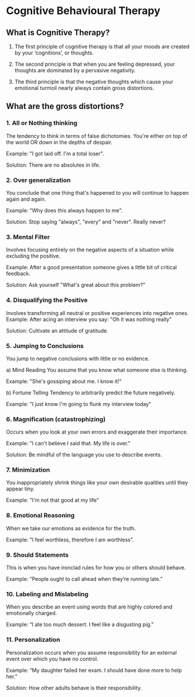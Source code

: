 # Cognitive Behavioural Therapy
## What is Cognitive Therapy?
1. The first principle of cognitive therapy is that all your moods are created by your ‘cognitions’, or thoughts.

2. The second principle is that when you are feeling depressed, your thoughts are dominated by a pervasive negativity.

3. The third principle is that the negative thoughts which cause your emotional turmoil nearly always contain gross distortions.

## What are the gross distortions?
### 1. All or Nothing thinking
The tendency to think in terms of false dichotomies.
You're either on top of the world OR down in the depths of despair.

Example: "I got laid off. I'm a total loser".

Solution: There are no absolutes in life.

### 2. Over generalization
You conclude that one thing that's happened to you will continue to happen again and again.

Example: "Why does this always happen to me".

Solution: Stop saying "always", "every" and "never". Really never?

### 3. Mental Filter
Involves focusing entirely on the negative aspects of a situation while excluding the positive.

Example: After a good presentation someone gives a little bit of critical feedback.

Solution: Ask yourself "What's great about this problem?"

### 4. Disqualifying the Positive
Involves transforming all neutral or positive experiences into negative ones.
Example: After acing an interview you say: "Oh it was nothing really"

Solution: Cultivate an attitude of gratitude.

### 5. Jumping to Conclusions
You jump to negative conclusions with little or no evidence.

a) Mind Reading
You assume that you know what someone else is thinking.

Example: "She's gossiping about me. I know it!"

b) Fortune Telling
Tendency to arbitrarily predict the future negatively.

Example: "I just know I'm going to flunk my interview today"

### 6. Magnification (catastrophizing)
Occurs when you look at your own errors and exaggerate their importance.

Example: "I can't believe I said that. My life is over."

Solution: Be mindful of the language you use to describe events.

### 7. Minimization
You inappropriately shrink things like your own desirable qualities until they appear tiny.

Example: "I'm not that good at my life"

### 8. Emotional Reasoning
When we take our emotions as evidence for the truth.

Example: "I feel worthless, therefore I am worthless".

### 9. Should Statements
This is when you have ironclad rules for how you or others should behave.

Example: “People ought to call ahead when they’re running late.”

### 10. Labeling and Mislabeling
When you describe an event using words that are highly colored and emotionally charged.

Example: “I ate too much dessert. I feel like a disgusting pig.”

### 11. Personalization
Personalization occurs when you assume responsibility for an external event over which you have no control.

Example: “My daughter failed her exam. I should have done more to help her.”

Solution: How other adults behave is their responsibility.

